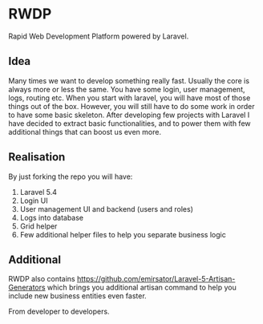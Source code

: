 # RWDP
Rapid Web Development Platform powered by Laravel.

## Idea
Many times we want to develop something really fast. Usually the core is always more or less the same. You have some login, user management, logs, routing etc.
When you start with laravel, you will have most of those things out of the box. However, you will still have to do some work in order to have some basic skeleton. 
After developing few projects with Laravel I have decided to extract basic functionalities, and to power them with few additional things that can boost us even more.

## Realisation
By just forking the repo you will have:
1. Laravel 5.4
2. Login UI
3. User management UI and backend (users and roles)
4. Logs into database
5. Grid helper
6. Few additional helper files to help you separate business logic

## Additional
RWDP also contains https://github.com/emirsator/Laravel-5-Artisan-Generators which brings you additional artisan command to help you include new business entities even faster.




From developer to developers.
